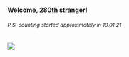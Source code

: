 #### Welcome, 280th stranger!

###### <sup>P.S. counting started approximately in 10.01.21</sup>

<img src="https://kraftwerk28.pp.ua/vcnt.png"></img>
